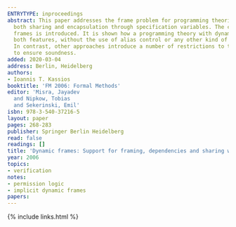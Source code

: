 ```yaml
---
ENTRYTYPE: inproceedings
abstract: This paper addresses the frame problem for programming theories that support
  both sharing and encapsulation through specification variables. The concept of dynamic
  frames is introduced. It is shown how a programming theory with dynamic frames supports
  both features, without the use of alias control or any other kind of restriction.
  In contrast, other approaches introduce a number of restrictions to the programs
  to ensure soundness.
added: 2020-03-04
address: Berlin, Heidelberg
authors:
- Ioannis T. Kassios
booktitle: 'FM 2006: Formal Methods'
editor: 'Misra, Jayadev
  and Nipkow, Tobias
  and Sekerinski, Emil'
isbn: 978-3-540-37216-5
layout: paper
pages: 268-283
publisher: Springer Berlin Heidelberg
read: false
readings: []
title: 'Dynamic frames: Support for framing, dependencies and sharing without restrictions'
year: 2006
topics:
- verification
notes:
- permission logic
- implicit dynamic frames
papers:
---
```


{% include links.html %}

